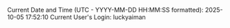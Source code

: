 Current Date and Time (UTC - YYYY-MM-DD HH:MM:SS formatted): 2025-10-05 17:52:10
Current User's Login: luckyaiman
